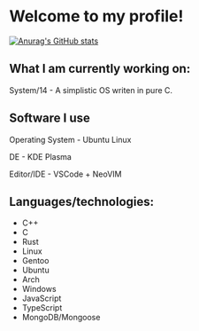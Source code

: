 # Welcome to my profile!

[![Anurag's GitHub stats](https://github-readme-stats.vercel.app/api?username=danthedev123)](https://github.com/anuraghazra/github-readme-stats)

## What I am currently working on:
System/14 - A simplistic OS writen in pure C.

## Software I use
Operating System - Ubuntu Linux

DE - KDE Plasma

Editor/IDE - VSCode + NeoVIM


## Languages/technologies:

- C++
- C
- Rust
- Linux
- Gentoo
- Ubuntu
- Arch
- Windows
- JavaScript
- TypeScript
- MongoDB/Mongoose
